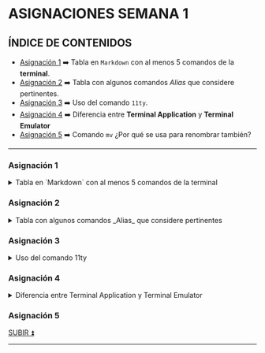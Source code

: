 <!--Git es un sistema de control de versiones distribuido que permite a los desarrolladores de software llevar un registro de los cambios realizados en su código fuente. La filosofía detrás de Git es permitir a los desarrolladores trabajar de manera eficiente en proyectos de software en colaboración, manteniendo un historial completo y detallado de los cambios realizados a lo largo del tiempo. Git utiliza ramas (branches) para permitir que los desarrolladores trabajen en paralelo en diferentes características del proyecto, y los cambios se fusionan (merge) cuando se completan.

GitHub es un servicio en línea que aloja repositorios de Git en la nube. Es decir, proporciona una plataforma en línea para almacenar, compartir y colaborar en proyectos de software con Git. GitHub permite a los desarrolladores subir sus repositorios Git a la nube y colaborar en ellos con otros desarrolladores de todo el mundo. Los desarrolladores pueden realizar solicitudes de extracción (pull requests) para proponer cambios en el código fuente y revisar los cambios realizados por otros colaboradores. GitHub también proporciona herramientas para la gestión de proyectos, seguimiento de problemas (issues), integración continua (continuous integration) y despliegue (deployment) automático.

La principal diferencia entre Git y GitHub es que Git es un sistema de control de versiones distribuido, mientras que GitHub es un servicio en línea que proporciona una plataforma para alojar y colaborar en repositorios de Git en la nube. Git es una herramienta de línea de comandos que se ejecuta en la terminal, mientras que GitHub es una plataforma en línea que proporciona una interfaz gráfica de usuario para administrar los repositorios.

En cuanto a cómo se usan, en términos generales, se podría seguir los siguientes pasos:

Instalar Git en tu computadora.

Crear un repositorio Git local en tu computadora utilizando el comando git init.

Agregar y hacer un seguimiento de los archivos en el repositorio utilizando los comandos git add y git commit.

Subir el repositorio a GitHub utilizando el comando git push.

Colaborar en el repositorio en línea en GitHub, realizando cambios, realizando solicitudes de extracción y trabajando en equipo.

Descargar los cambios realizados por otros colaboradores utilizando el comando git pull.

Estos son solo los pasos generales y pueden variar según el caso específico. Es importante seguir las mejores prácticas de Git y GitHub para mantener una copia de seguridad, mantener un historial completo de los cambios y colaborar de manera efectiva en proyectos de software.
-->

# ASIGNACIONES SEMANA 1


<a name="item0"></a>
## ÍNDICE DE CONTENIDOS
* [Asignación 1](#item1) ➡️ Tabla en `Markdown` con al menos 5 comandos de la **terminal**.
* [Asignación 2](#item2) ➡️ Tabla con algunos comandos _Alias_ que considere pertinentes.
* [Asignación 3](#item3) ➡️ Uso del comando `11ty`.
* [Asignación 4](#item4) ➡️ Diferencia entre **Terminal Application** y **Terminal Emulator**
* [Asignación 5](#item5) ➡️ Comando `mv` ¿Por qué se usa para renombrar también?

---
<a name="item1"></a>
### Asignación  1


<details>
<summary>Tabla en `Markdown` con al menos 5 comandos de la terminal</summary>

  |COMANDO|EXPLICACIÓN|
|-------|-----------|
|`ls` <br><br> _"List"_|Lista los archivos y carpetas en el directorio actual <br> formato para usar **Indicadores**: <br><br> `ls <ruta del directorio> `: _Lista el contenido de otro      directorio_. <br><br> `ls /`: Lista el contenido del directorio principal. <br> <br> `ls ..`: para listar contenido un nivel arriba. <br><br> `ls ../..`: Para listar directorios 2 niveles arriba. <br><br> `ls ~`: Lista el contenido del directorio personal de usuario. <br><br> `ls -d */`: Lista **solo** directorios. <br><br> `ls *`: Lista el contenido del directorio y sus subdirectorios. <br><br> `ls -R`: Lista todos los archivos y directorios con sus sibdirectorios 😬 <br><br> `ls <directorio> -R`: Como el comando anterior puede tardar mucho, existe esta opción para listar todo pero de un único directorio 😅 <br><br> `ls -s`: Lista los directorios con sus tamaños. <br><br> `ls -l`: Lista el contenido de los directorios en formato lista con propiedades. `ls -lh`: Igual que el anterior pero añade el tamaño. <br><br> `ls -a`: Lista también los directorio o archivos ocultos. <br><br> `ls -l -a` , `ls -a -l` , `ls -la` , `ls -al`: Lista los directorios con información adicional incluyendo los ocultos. <br><br> `ls -t`: Lista ordenado por fecha de la última modificación. <br><br> `ls -tr`: Igual que el anterior pero invierte el orden. <br><br> `ls -S`: La lista la muestra por tamaño en orrden descendente. <br><br> `ls -Sr`: Igual que el anterior pero invierte el orden. ❗ OJO ❗ la **S** es mayúscula. <br><br> 🔥 BONUS TRACK 🔥 <br><br> `ls > mi_archivo.txt`: Imprime el resultado en un archivo. Puedo incluir todas las variantes anteriores y generar un archivo con el resultado. <br><br>|
|`pwd` <br><br>  _"Print Working Directory"_     | Muestra la ruta del directorio actual|
|`cd` <br><br> _"change directory"_ | `cd -`: Cambia al directorio anterior al directorio actual.<br><br> `cd ~`: Cambia al directorio de inicio del usuario.<br><br> `cd -P`: Se asegura de que se respeten los enlaces simbólicos y se utilice la ruta física del directorio 😕?.<br><br> |
|`cat` <br><br> "_Concatenate_"| `cat archivo.txt`: Muestra el contenido del archivo txt o varios arrchivos: <br><br> `cat archivo1 archivo2 archivo3` <br><br> Además de mostrar el contenido de un archivo en la salida estándar, el comando `cat` también se utiliza para concatenar archivos. <br>Para hacer esto, se utiliza el comando `cat` junto con la redirección estándar, de la siguiente manera: <br><br> `cat archivo1 archivo2 archivo3 ... > nuevo_archivo` <br><br>

  [SUBIR ⏫](#item0)
___

</details>



<a name="item2"></a>
### Asignación  2
<details>
<summary>Tabla con algunos comandos _Alias_ que considere pertinentes</summary>

```
En construcción
```
  
  [SUBIR ⏫](#item0)
___
</details>
  
  
  


<a name="item3"></a>
### Asignación  3
  
  <details>
<summary>Uso del comando 11ty </summary>


El comando `11ty` es una herramienta de línea de comandos para construir sitios web estáticos que se basan en plantillas HTML, CSS y JavaScript. `11ty` es una herramienta que se ejecuta en la terminal, y su objetivo principal **es convertir archivos Markdown, Nunjucks, Handlebars, Liquid, entre otros**, en archivos **HTML estáticos**.

Algunos de los comandos principales de `11ty` son:

1. `eleventy`: es el comando principal para generar un sitio web estático. Cuando ejecutas el comando `eleventy` en la terminal, `11ty` buscará los archivos de origen en el directorio actual y generará los archivos `HTML` estáticos en el directorio de destino.

2. `eleventy --serve`: este comando inicia un **servidor local** que muestra tu sitio web generado. Al ejecutar este comando, podrás ver los cambios en tiempo real a medida que los haces en los archivos fuente.

3. `eleventy --input=<directorio-de-entrada> --output=<directorio-de-salida>`: este comando te permite especificar los directorios de entrada y salida para la generación del sitio web. Por defecto, `11ty` busca los archivos fuente en el directorio actual y genera los archivos `HTML` en una <carpeta _site> en el mismo directorio. Con este comando, puedes especificar un directorio de entrada y de salida personalizado.

4. `eleventy --help`: este comando muestra la lista completa de opciones y comandos disponibles en `11ty`.


  
Se puede usar `11ty` para crear un sitio web estático y luego subirlo a un repositorio de GitHub:

1. Crear un nuevo repositorio en GitHub.

2. Clonar el repositorio en local usando el comando `git clone` en la terminal.

3. Crear un nuevo sitio web estático con `11ty`. Puedes hacerlo siguiendo los pasos anteriores 👆. <br> Por ejemplo, puedes crear un archivo de configuración .eleventy.js, agregar tus archivos fuente en el directorio src y ejecutar eleventy para generar el sitio web estático 😵

4. Copiar los archivos generados en el directorio de salida de `11ty` (por defecto, la carpeta _site) y pegarlo en la carpeta clonada del repositorio de GitHub en tu computadora.

5. En la terminal, navegar hasta el directorio clonado del repositorio de GitHub y ejecutar los siguientes comandos para subir los archivos al repositorio:
  ```sh
  git add .
git commit -m "Agregando archivos generados por 11ty"
git push origin master
  ```
  
6. Si todo va bien, los archivos se subirán al repositorio de GitHub y estarán disponibles para ver en línea. <br>

🚩 Recordar que estos son solo los _pasos generales_ y pueden variar según tu caso específico. 

[SUBIR ⏫](#item0)
___
</details>
  
  
  



<a name="item4"></a>
### Asignación  4
<details>
<summary>Diferencia entre Terminal Application y Terminal Emulator</summary>
<br>
La diferencia principal entre una _**terminal application**_ y un _**Terminal Emulator**_ es la **capa de abstracción que se utiliza para comunicarse con el sistema operativo** 😧 y **ejecutar comandos en la línea de comandos**. 😨 Lo sé, suena complicado. A ver si puedo explicarlo mejor: 
    

> La capa de abstracción se refiere a una interfaz que permite a los programas y usuarios interactuar con el sistema operativo y ejecutar comandos en la línea de comandos. Esta capa se conoce como la "interfaz de línea de comandos" **CLI** por sus siglas en inglés (Command Line Interface).<br><br>
La CLI es una forma de interactuar con el sistema operativo a través de un lenguaje de comandos. En lugar de utilizar una interfaz gráfica de usuario (GUI), donde se utilizan iconos y botones para realizar acciones, la **CLI** se basa en comandos de texto simples que se escriben en una terminal o consola. Estos comandos pueden ser utilizados para realizar una amplia variedad de tareas, como la navegación por el sistema de archivos, la gestión de procesos, la instalación de software y la configuración del sistema.<br><br>
La capa de abstracción permite que los programas y usuarios interactúen con la CLI de manera fácil y segura, ya que oculta detalles técnicos complejos del sistema operativo. Esto significa que los usuarios no necesitan conocer detalles técnicos específicos del sistema operativo para interactuar con él.

Ahora bien, una **Terminal Application** es un _**programa que proporciona una interfaz de usuario para ejecutar comandos en la línea de comandos**_. 
Ejemplos de terminal applications son la Terminal de **macOS**, el **símbolo del sistema de Windows** (CMD), la Terminal de **GNOME** en Linux, entre otros. <br><br>Estas aplicaciones **interactúan directamente con el sistema operativo** para enviar y recibir comandos y mostrar la salida de los mismos.

Por otra parte, un **Terminal Emulator** es un programa que **emula una terminal física**. En otras palabras, es un programa que simula el comportamiento de una terminal física y permite ejecutar comandos en la línea de comandos a través de una interfaz gráfica. <br> Ejemplos de terminal emulators son **xterm**, **Konsole**, **iTerm**, etc. <br> Estos programas **no interactúan directamente con el sistema operativo**, sino que emulan la funcionalidad de una terminal física y se comunican con el sistema operativo a través de un protocolo de comunicación (por ejemplo, el protocolo SSH para conectarse a un servidor remoto).

En resumen 😅, la diferencia principal entre una **Terminal Application** y un **Terminal Emulator** es que la primera interactúa directamente con el sistema operativo, mientras que la segunda emula una terminal física y se comunica con el sistema operativo a través de un protocolo de comunicación.

### Algunas Ventajas de las **Terminal Applications**:

1. Interactúan directamente con el sistema operativo, lo que puede ofrecer una mayor velocidad y eficiencia en la ejecución de comandos.
2. Algunas **Terminal Applications** pueden proporcionar características adicionales, como la capacidad de seleccionar y copiar texto, pestañas de terminal, la capacidad de personalizar la apariencia, etc.
3. Algunas **Terminal Applications** están diseñadas específicamente para trabajar con sistemas operativos particulares y pueden ofrecer una integración más profunda con el sistema operativo.
    
### Algunas desventajas de las **Terminal Applications**:

1. Por lo general, no son portables y solo funcionan en el sistema operativo para el que fueron diseñados.
2. No ofrecen la capacidad de conectarse a sistemas remotos de forma nativa.
3. Algunas terminal applications pueden ser más difíciles de usar para usuarios nuevos en la línea de comandos.

### Ventajas de los **Terminal Emulators**:

1. Ofrecen la capacidad de conectarse a sistemas remotos de forma nativa y ejecutar comandos en ellos.
2. Son más portables y pueden funcionar en diferentes sistemas operativos.
3. La mayoría de los terminal emulators son altamente personalizables y ofrecen una amplia variedad de características.

### Desventajas de los **Terminal Emulators**:

1. Debido a que emulan una terminal física, pueden ser menos eficientes en la ejecución de comandos.
2. Algunos usuarios pueden encontrar que la interfaz gráfica de los **Terminal Emulators** es menos intuitiva que la de las terminal applications.
3. La calidad de la experiencia de usuario puede variar significativamente según el terminal emulator que se esté utilizando.

En resumen, tanto las **Terminal Applications** como los **Terminal Emulators** tienen sus ventajas y desventajas, y la elección entre ellos dependerá de tus necesidades y preferencias. 🤘


[SUBIR ⏫](#item0)
___

</details>



<a name="item5"></a>
### Asignación  5
<!--
¿Por qué se usa el comando `mv` también para renombrar archivos o carpetas?

El comando "mv" en la terminal de Linux/Unix se utiliza para mover archivos o directorios de un lugar a otro. Sin embargo, también se utiliza para cambiar el nombre de un archivo o directorio en la misma ubicación. Esto se debe a que, en Linux/Unix, un archivo o directorio se identifica por su nombre y su ruta de acceso completa. Al cambiar el nombre de un archivo o directorio, también se cambia su identidad. Por lo tanto, para el sistema operativo, renombrar un archivo es equivalente a moverlo a una nueva ubicación con un nuevo nombre.

En resumen, el comando "mv" se utiliza tanto para mover como para renombrar archivos o directorios en Linux/Unix porque el cambio de nombre y la reubicación de archivos/directorios son operaciones equivalentes para el sistema operativo.

-->
[SUBIR ⏫](#item0)
___

